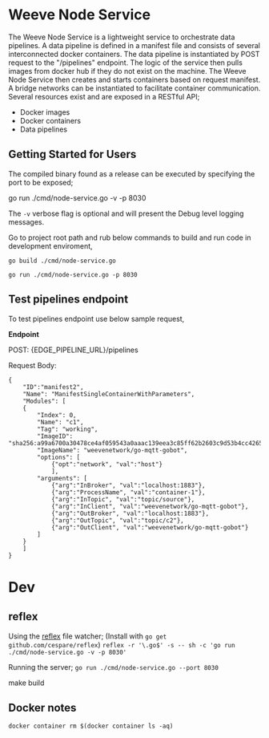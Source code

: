 # Weeve Node Service
The Weeve Node Service is a lightweight service to orchestrate data pipelines. A data pipeline is defined in a manifest file and consists of several interconnected docker containers. The data pipeline is instantiated by POST request to the "/pipelines" endpoint. The logic of the service then pulls images from docker hub if they do not exist on the machine. The Weeve Node Service then creates and starts containers based on request manifest. A bridge networks can be instantiated to facilitate container communication. Several resources exist and are exposed in a RESTful API;
- Docker images
- Docker containers
- Data pipelines

## Getting Started for Users

The compiled binary found as a release can be executed by specifying the port to be exposed;

go run ./cmd/node-service.go -v -p 8030

The `-v` verbose flag is optional and will present the Debug level logging messages.



Go to project root path and rub below commands to build and run code in development enviroment,

`go build ./cmd/node-service.go`

`go run ./cmd/node-service.go -p 8030`

## Test pipelines endpoint

To test pipelines endpoint use below sample request,

**Endpoint**

POST: {EDGE_PIPELINE_URL}/pipelines

Request Body:

```
{
    "ID":"manifest2",
	"Name": "ManifestSingleContainerWithParameters",
	"Modules": [
    {
		"Index": 0,
		"Name": "c1",
		"Tag": "working",
		"ImageID": "sha256:a99a6700a30478ce4af059543a0aaac139eea3c85ff62b2603c9d53b4cc42657",
		"ImageName": "weevenetwork/go-mqtt-gobot",
        "options": [
            {"opt":"network", "val":"host"}
            ],
        "arguments": [
            {"arg":"InBroker", "val":"localhost:1883"},
            {"arg":"ProcessName", "val":"container-1"},
            {"arg":"InTopic", "val":"topic/source"},
            {"arg":"InClient", "val":"weevenetwork/go-mqtt-gobot"},
            {"arg":"OutBroker", "val":"localhost:1883"},
            {"arg":"OutTopic", "val":"topic/c2"},
            {"arg":"OutClient", "val":"weevenetwork/go-mqtt-gobot"}
        ]
	}
    ]
}
```


# Dev
## reflex
Using the [reflex](https://github.com/cespare/reflex) file watcher;
(Install with `go get github.com/cespare/reflex`)
`reflex -r '\.go$' -s -- sh -c 'go run ./cmd/node-service.go -v -p 8030'`

Running the server;
`go run ./cmd/node-service.go --port 8030`

make build

## Docker notes
`docker container rm $(docker container ls -aq)   `

